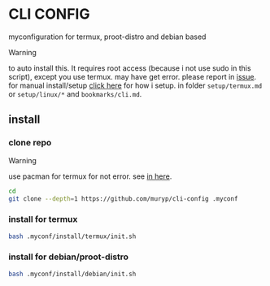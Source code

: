 # CLI CONFIG
myconfiguration for termux, proot-distro and debian based

> [!WARNING]
> to auto install this. It requires root access (because i not use sudo in this script), except you use termux.
> may have get error. please report in [issue](https://github.com/alifprihantoro/dotconf/issues).
> for manual install/setup [click here](https://github.com/alifprihantoro/new-content/) for how i setup. in folder `setup/termux.md` or `setup/linux/*` and `bookmarks/cli.md`.

## install
### clone repo
> [!WARNING]
> use pacman for termux for not error. see [in here](https://github.com/alifprihantoro/new-content/tree/master/setup/termux.md/#change-package-manager).
```bash
cd
git clone --depth=1 https://github.com/muryp/cli-config .myconf
```
### install for termux
```bash
bash .myconf/install/termux/init.sh
```
### install for debian/proot-distro
```bash
bash .myconf/install/debian/init.sh
```